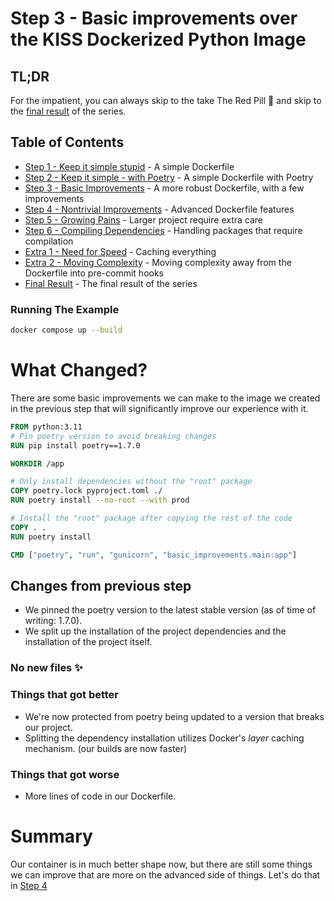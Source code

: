 # Step 3 - Basic improvements over the KISS Dockerized Python Image

## TL;DR

For the impatient, you can always skip to the take The Red Pill 💊 and skip to
the [final result](/README.md#final-result) of the series.


## Table of Contents

* [Step 1 - Keep it simple stupid](/step-1-kiss-requirements/README.md) - A simple Dockerfile
* [Step 2 - Keep it simple - with Poetry](/step-2-kiss-poetry/README.md) - A simple Dockerfile with Poetry
* [Step 3 - Basic Improvements](/step-3-basic-improvements/README.md) - A more robust Dockerfile, with a few
  improvements
* [Step 4 - Nontrivial Improvements](/step-4-nontrivial-improvements/README.md) - Advanced Dockerfile features
* [Step 5 - Growing Pains](/step-5-larger-project/README.md) - Larger project require extra care
* [Step 6 - Compiling Dependencies](/step-6-compiling-dependencies/README.md) - Handling packages that require
  compilation
* [Extra 1 - Need for Speed](/extra-1-need-for-speed/README.md) - Caching everything
* [Extra 2 - Moving Complexity](/extra-2-pre-commit/README.md) - Moving complexity away from the Dockerfile into
  pre-commit hooks
* [Final Result](/README.md#final-result) - The final result of the series

### Running The Example

```bash
docker compose up --build
```

# What Changed?

There are some basic improvements we can make to the image we created in the previous step that will significantly
improve our experience with it.

```dockerfile
FROM python:3.11
# Pin poetry version to avoid breaking changes
RUN pip install poetry==1.7.0

WORKDIR /app

# Only install dependencies without the "root" package
COPY poetry.lock pyproject.toml ./
RUN poetry install --no-root --with prod

# Install the "root" package after copying the rest of the code
COPY . .
RUN poetry install

CMD ["poetry", "run", "gunicorn", "basic_improvements.main:app"]
```

## Changes from previous step

* We pinned the poetry version to the latest stable version (as of time of writing: 1.7.0).
* We split up the installation of the project dependencies and the installation of the project itself.

### No new files ✨

### Things that got better

* We're now protected from poetry being updated to a version that breaks our project.
* Splitting the dependency installation utilizes Docker's _layer_ caching mechanism. (our builds are now faster)

### Things that got worse

* More lines of code in our Dockerfile.

# Summary

Our container is in much better shape now, but there are still some things we can improve that are more on the advanced
side of things. Let's do that in [Step 4](/step-4-nontrivial-improvements/README.md)